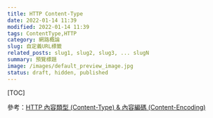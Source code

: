 ```yaml
---
title: HTTP Content-Type
date: 2022-01-14 11:39
modified: 2022-01-14 11:39
tags: ContentType,HTTP
category: 網路概論
slug: 自定義URL標籤
related_posts: slug1, slug2, slug3, ... slugN
summary: 預覽標題
image: /images/default_preview_image.jpg
status: draft, hidden, published
---
```


[TOC]

參考：[HTTP 內容類型 (Content-Type) & 內容編碼 (Content-Encoding)](https://notfalse.net/40/http-representation)

